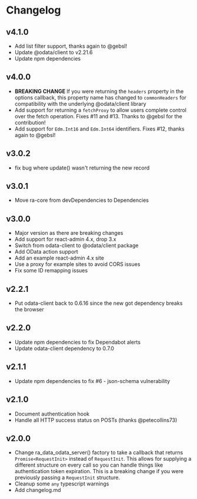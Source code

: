 # Changelog

## v4.1.0

- Add list filter support, thanks again to @gebsl!
- Update @odata/client to v2.21.6
- Update npm dependencies

## v4.0.0

- **BREAKING CHANGE** If you were returning the `headers` property in the options callback,
  this property name has changed to `commonHeaders` for compatibility with the underlying @odata/client
  library
- Add support for returning a `fetchProxy` to allow users complete control over the fetch operation. Fixes
  #11 and #13. Thanks to @gebsl for the contribution!
- Add support for `Edm.Int16` and `Edm.Int64` identifiers. Fixes #12, thanks again to @gebsl!

## v3.0.2

- fix bug where update() wasn't returning the new record

## v3.0.1

- Move ra-core from devDependencies to Dependencies

## v3.0.0

- Major version as there are breaking changes
- Add support for react-admin 4.x, drop 3.x
- Switch from odata-client to @odata/client package
- Add OData action support
- Add an example react-admin 4.x site
- Use a proxy for example sites to avoid CORS issues
- Fix some ID remapping issues

## v2.2.1

- Put odata-client back to 0.6.16 since the new got dependency breaks the browser

## v2.2.0

- Update npm dependencies to fix Dependabot alerts
- Update odata-client dependency to 0.7.0

## v2.1.1

- Update npm dependencies to fix #6 - json-schema vulnerability

## v2.1.0

- Document authentication hook
- Handle all HTTP success status on POSTs (thanks @petecollins73)

## v2.0.0

- Change ra_data_odata_server() factory to take a callback that returns `Promise<RequestInit>` instead
  of `RequestInit`. This allows for supplying a different structure on every call so you can handle things
  like authentication token expiration. This is a breaking change if you were previously passing a `RequestInit`
  structure.
- Cleanup some `any` typescript warnings
- Add changelog.md
